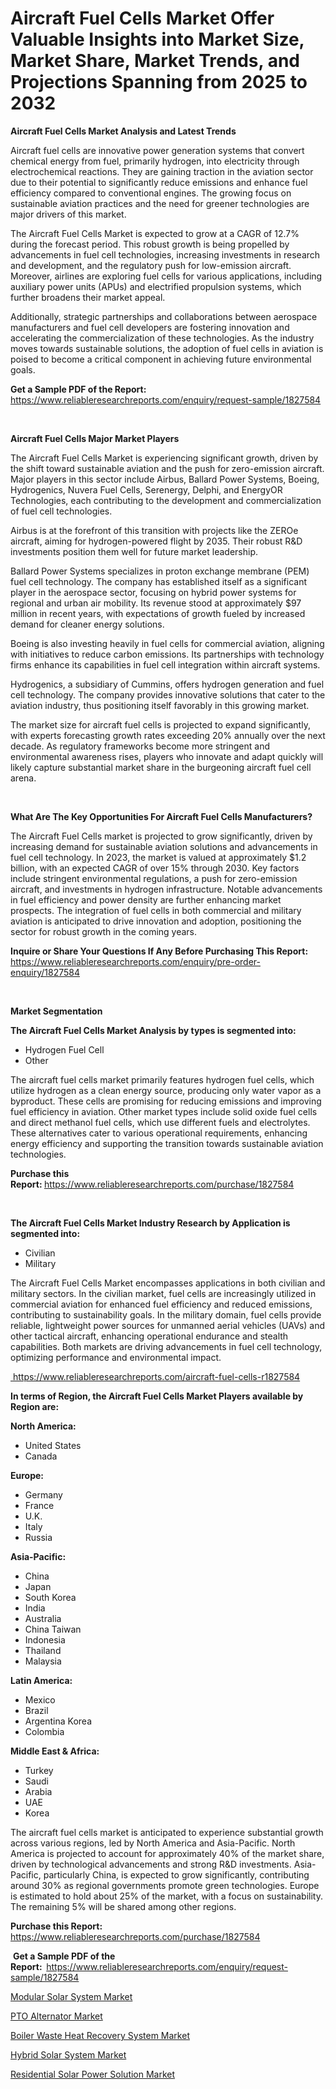 <p><h1>Aircraft Fuel Cells Market Offer Valuable Insights into Market Size, Market Share, Market Trends, and Projections Spanning from 2025 to 2032</h1></p><p><strong>Aircraft Fuel Cells Market Analysis and Latest Trends</strong></p>
<p><p>Aircraft fuel cells are innovative power generation systems that convert chemical energy from fuel, primarily hydrogen, into electricity through electrochemical reactions. They are gaining traction in the aviation sector due to their potential to significantly reduce emissions and enhance fuel efficiency compared to conventional engines. The growing focus on sustainable aviation practices and the need for greener technologies are major drivers of this market.</p><p>The Aircraft Fuel Cells Market is expected to grow at a CAGR of 12.7% during the forecast period. This robust growth is being propelled by advancements in fuel cell technologies, increasing investments in research and development, and the regulatory push for low-emission aircraft. Moreover, airlines are exploring fuel cells for various applications, including auxiliary power units (APUs) and electrified propulsion systems, which further broadens their market appeal.</p><p>Additionally, strategic partnerships and collaborations between aerospace manufacturers and fuel cell developers are fostering innovation and accelerating the commercialization of these technologies. As the industry moves towards sustainable solutions, the adoption of fuel cells in aviation is poised to become a critical component in achieving future environmental goals.</p></p>
<p><strong>Get a Sample PDF of the Report:&nbsp;</strong> <a href="https://www.reliableresearchreports.com/enquiry/request-sample/1827584?utm_campaign=8&utm_medium=2&utm_source=Github&utm_content=ia&utm_term=07042025&utm_id=aircraft-fuel-cells">https://www.reliableresearchreports.com/enquiry/request-sample/1827584</a></p>
<p>&nbsp;</p>
<p><strong>Aircraft Fuel Cells Major Market Players</strong></p>
<p><p>The Aircraft Fuel Cells Market is experiencing significant growth, driven by the shift toward sustainable aviation and the push for zero-emission aircraft. Major players in this sector include Airbus, Ballard Power Systems, Boeing, Hydrogenics, Nuvera Fuel Cells, Serenergy, Delphi, and EnergyOR Technologies, each contributing to the development and commercialization of fuel cell technologies.</p><p>Airbus is at the forefront of this transition with projects like the ZEROe aircraft, aiming for hydrogen-powered flight by 2035. Their robust R&D investments position them well for future market leadership. </p><p>Ballard Power Systems specializes in proton exchange membrane (PEM) fuel cell technology. The company has established itself as a significant player in the aerospace sector, focusing on hybrid power systems for regional and urban air mobility. Its revenue stood at approximately $97 million in recent years, with expectations of growth fueled by increased demand for cleaner energy solutions.</p><p>Boeing is also investing heavily in fuel cells for commercial aviation, aligning with initiatives to reduce carbon emissions. Its partnerships with technology firms enhance its capabilities in fuel cell integration within aircraft systems.</p><p>Hydrogenics, a subsidiary of Cummins, offers hydrogen generation and fuel cell technology. The company provides innovative solutions that cater to the aviation industry, thus positioning itself favorably in this growing market. </p><p>The market size for aircraft fuel cells is projected to expand significantly, with experts forecasting growth rates exceeding 20% annually over the next decade. As regulatory frameworks become more stringent and environmental awareness rises, players who innovate and adapt quickly will likely capture substantial market share in the burgeoning aircraft fuel cell arena.</p></p>
<p>&nbsp;</p>
<p><strong>What Are The Key Opportunities For Aircraft Fuel Cells Manufacturers?</strong></p>
<p><p>The Aircraft Fuel Cells market is projected to grow significantly, driven by increasing demand for sustainable aviation solutions and advancements in fuel cell technology. In 2023, the market is valued at approximately $1.2 billion, with an expected CAGR of over 15% through 2030. Key factors include stringent environmental regulations, a push for zero-emission aircraft, and investments in hydrogen infrastructure. Notable advancements in fuel efficiency and power density are further enhancing market prospects. The integration of fuel cells in both commercial and military aviation is anticipated to drive innovation and adoption, positioning the sector for robust growth in the coming years.</p></p>
<p><strong>Inquire or Share Your Questions If Any Before Purchasing This Report:</strong> <a href="https://www.reliableresearchreports.com/enquiry/pre-order-enquiry/1827584?utm_campaign=8&utm_medium=2&utm_source=Github&utm_content=ia&utm_term=07042025&utm_id=aircraft-fuel-cells">https://www.reliableresearchreports.com/enquiry/pre-order-enquiry/1827584</a></p>
<p>&nbsp;</p>
<p><strong>Market Segmentation</strong></p>
<p><strong>The Aircraft Fuel Cells Market Analysis by types is segmented into:</strong></p>
<p><ul><li>Hydrogen Fuel Cell</li><li>Other</li></ul></p>
<p><p>The aircraft fuel cells market primarily features hydrogen fuel cells, which utilize hydrogen as a clean energy source, producing only water vapor as a byproduct. These cells are promising for reducing emissions and improving fuel efficiency in aviation. Other market types include solid oxide fuel cells and direct methanol fuel cells, which use different fuels and electrolytes. These alternatives cater to various operational requirements, enhancing energy efficiency and supporting the transition towards sustainable aviation technologies.</p></p>
<p><strong>Purchase this Report:&nbsp;</strong><a href="https://www.reliableresearchreports.com/purchase/1827584?utm_campaign=8&utm_medium=2&utm_source=Github&utm_content=ia&utm_term=07042025&utm_id=aircraft-fuel-cells">https://www.reliableresearchreports.com/purchase/1827584</a></p>
<p>&nbsp;</p>
<p><strong>The Aircraft Fuel Cells Market Industry Research by Application is segmented into:</strong></p>
<p><ul><li>Civilian</li><li>Military</li></ul></p>
<p><p>The Aircraft Fuel Cells Market encompasses applications in both civilian and military sectors. In the civilian market, fuel cells are increasingly utilized in commercial aviation for enhanced fuel efficiency and reduced emissions, contributing to sustainability goals. In the military domain, fuel cells provide reliable, lightweight power sources for unmanned aerial vehicles (UAVs) and other tactical aircraft, enhancing operational endurance and stealth capabilities. Both markets are driving advancements in fuel cell technology, optimizing performance and environmental impact.</p></p>
<p><a href="https://www.reliableresearchreports.com/aircraft-fuel-cells-r1827584?utm_campaign=8&utm_medium=2&utm_source=Github&utm_content=ia&utm_term=07042025&utm_id=aircraft-fuel-cells">&nbsp;https://www.reliableresearchreports.com/aircraft-fuel-cells-r1827584</a></p>
<p><strong>In terms of Region, the Aircraft Fuel Cells Market Players available by Region are:</strong></p>
<p>
    <p> <strong> North America: </strong>
        <ul>
            <li>United States</li>
            <li>Canada</li>
        </ul>
        </p> 
    <p> <strong> Europe: </strong>
        <ul>
            <li>Germany</li>
            <li>France</li>
            <li>U.K.</li>
            <li>Italy</li>
            <li>Russia</li>
        </ul>
        </p> 
    <p> <strong> Asia-Pacific: </strong>
        <ul>
            <li>China</li>
            <li>Japan</li>
            <li>South Korea</li>
            <li>India</li>
            <li>Australia</li>
            <li>China Taiwan</li>
            <li>Indonesia</li>
            <li>Thailand</li>
            <li>Malaysia</li>
        </ul>
        </p> 
    <p> <strong> Latin America: </strong>
        <ul>
            <li>Mexico</li>
            <li>Brazil</li>
            <li>Argentina Korea</li>
            <li>Colombia</li>
        </ul>
        </p> 
    <p> <strong> Middle East & Africa: </strong>
        <ul>
            <li>Turkey</li>
            <li>Saudi</li>
            <li>Arabia</li>
            <li>UAE</li>
            <li>Korea</li>
        </ul>
    </p>
    </p>
<p><p>The aircraft fuel cells market is anticipated to experience substantial growth across various regions, led by North America and Asia-Pacific. North America is projected to account for approximately 40% of the market share, driven by technological advancements and strong R&D investments. Asia-Pacific, particularly China, is expected to grow significantly, contributing around 30% as regional governments promote green technologies. Europe is estimated to hold about 25% of the market, with a focus on sustainability. The remaining 5% will be shared among other regions.</p></p>
<p><strong>Purchase this Report: </strong><a href="https://www.reliableresearchreports.com/purchase/1827584?utm_campaign=8&utm_medium=2&utm_source=Github&utm_content=ia&utm_term=07042025&utm_id=aircraft-fuel-cells">https://www.reliableresearchreports.com/purchase/1827584</a></p>
<p>&nbsp;<strong>Get a Sample PDF of the Report:&nbsp;&nbsp;</strong><a href="https://www.reliableresearchreports.com/enquiry/request-sample/1827584?utm_campaign=8&utm_medium=2&utm_source=Github&utm_content=ia&utm_term=07042025&utm_id=aircraft-fuel-cells">https://www.reliableresearchreports.com/enquiry/request-sample/1827584</a></p>
<p><strong></strong></p>
<p><p><a href="https://github.com/lugnabirue/Market-Research-Report-List-1/blob/main/modular-solar-system-market.md?utm_campaign=8&utm_medium=2&utm_source=Github&utm_content=ia&utm_term=07042025&utm_id=aircraft-fuel-cells">Modular Solar System Market</a></p><p><a href="https://github.com/shpirttangim48/Market-Research-Report-List-1/blob/main/pto-alternator-market.md?utm_campaign=8&utm_medium=2&utm_source=Github&utm_content=ia&utm_term=07042025&utm_id=aircraft-fuel-cells">PTO Alternator Market</a></p><p><a href="https://github.com/snelldimkeod/Market-Research-Report-List-1/blob/main/boiler-waste-heat-recovery-system-market.md?utm_campaign=8&utm_medium=2&utm_source=Github&utm_content=ia&utm_term=07042025&utm_id=aircraft-fuel-cells">Boiler Waste Heat Recovery System Market</a></p><p><a href="https://github.com/gakpasulgun/Market-Research-Report-List-1/blob/main/hybrid-solar-system-market.md?utm_campaign=8&utm_medium=2&utm_source=Github&utm_content=ia&utm_term=07042025&utm_id=aircraft-fuel-cells">Hybrid Solar System Market</a></p><p><a href="https://github.com/kitkaeberz5z/Market-Research-Report-List-1/blob/main/residential-solar-power-solution-market.md?utm_campaign=8&utm_medium=2&utm_source=Github&utm_content=ia&utm_term=07042025&utm_id=aircraft-fuel-cells">Residential Solar Power Solution Market</a></p></p>